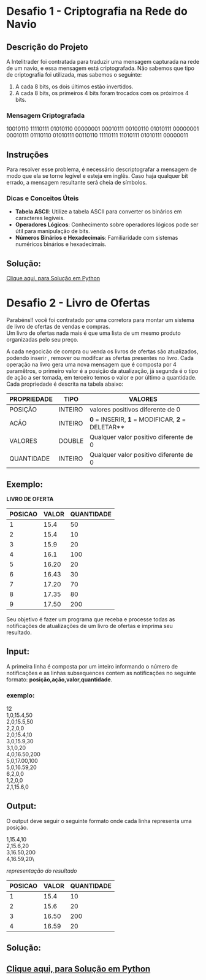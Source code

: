 # Desafio 1 - Criptografia na Rede do Navio

## Descrição do Projeto

A Intelitrader foi contratada para traduzir uma mensagem capturada na rede de um navio, e essa mensagem está criptografada. Não sabemos que tipo de criptografia foi utilizada, mas sabemos o seguinte:

1. A cada 8 bits, os dois últimos estão invertidos.
2. A cada 8 bits, os primeiros 4 bits foram trocados com os próximos 4 bits.

### Mensagem Criptografada
10010110 11110111 01010110 00000001 00010111 00100110 01010111 00000001 00010111 01110110 01010111 00110110 11110111 11010111 01010111 00000011
## Instruções

Para resolver esse problema, é necessário descriptografar a mensagem de modo que ela se torne legível e esteja em inglês. Caso haja qualquer bit errado, a mensagem resultante será cheia de símbolos.

### Dicas e Conceitos Úteis

- **Tabela ASCII**: Utilize a tabela ASCII para converter os binários em caracteres legíveis.
- **Operadores Lógicos**: Conhecimento sobre operadores lógicos pode ser útil para manipulação de bits.
- **Números Binários e Hexadecimais**: Familiaridade com sistemas numéricos binários e hexadecimais.

## Solução:

[Clique aqui, para Solução em Python](https://colab.research.google.com/drive/1ktU69FaMwE6JMlze9qUktHw_vBC5Wfhi?usp=sharing)


# Desafio 2 - Livro de Ofertas

Parabéns!! você foi contratado por uma corretora para montar  um sistema de livro de ofertas de vendas e compras.  
Um livro de ofertas nada mais é que uma lista de um mesmo produto organizadas pelo seu preço.

A cada negocicão de compra ou venda  os livros de ofertas são atualizados, podendo inserir , remover ou modifcar as ofertas presentes no livro. 
Cada operação na livro gera uma nova mensagem que é composta por 4 paramêtros, o primeiro valor é a posição da atualização, já segunda é o tipo de ação a ser tomada, em  terceiro temos o valor e por último a quantidade. Cada propriedade é descrita na tabela abaixo:


PROPRIEDADE  |  TIPO    |    VALORES
-------------|----------|------------
POSIÇÃO      |   INTEIRO   |  valores positivos diferente de 0
ACÃO         |   INTEIRO   |  **0** = INSERIR, **1** = MODIFICAR, **2** = DELETAR**
VALORES      |   DOUBLE    |  Qualquer valor positivo diferente de 0
QUANTIDADE   |   INTEIRO   |  Qualquer valor positivo diferente de 0


## Exemplo:

**LIVRO DE OFERTA**

POSICAO | VALOR | QUANTIDADE 
--------|-------|------------
1       | 15.4  | 50         
2       | 15.4  | 10         
3       | 15.9  | 20         
4       | 16.1  | 100        
5       | 16.20 | 20         
6       | 16.43 | 30         
7       | 17.20 | 70         
8       | 17.35 | 80         
9       | 17.50 | 200         

Seu objetivo é fazer um programa que receba e processe todas as notificações de atualizações de um livro de ofertas e imprima seu resultado.

## Input:
A primeira linha é composta por um inteiro informando o número de notificações e as linhas subsequences contem as notificações no seguinte formato: **posição,ação,valor,quantidade**.

### exemplo:
12\
1,0,15.4,50\
2,0,15.5,50\
2,2,0,0\
2,0,15.4,10\
3,0,15.9,30\
3,1,0,20\
4,0,16.50,200\
5,0,17.00,100\
5,0,16.59,20\
6,2,0,0\
1,2,0,0\
2,1,15.6,0

## Output:
O output deve seguir o seguinte formato onde cada linha representa uma posição.

1,15.4,10\
2,15.6,20\
3,16.50,200\
4,16.59,20\


*representação do resultado*

POSICAO | VALOR | QUANTIDADE 
--------|-------|------------
1       | 15.4  | 10         
2       | 15.6  | 20         
3       | 16.50 | 200
4       | 16.59 | 20   


## Solução:

[Clique aqui, para Solução em Python](https://colab.research.google.com/drive/1RcdD8CVI9HejgvlBfnQCxh_0Rm2-J8Vs?usp=sharing)
-----------------------------------------------------------------------------------------------------------------------------

